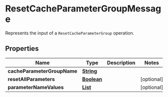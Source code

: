 

# ResetCacheParameterGroupMessage

Represents the input of a <code>ResetCacheParameterGroup</code> operation.

## Properties

| Name | Type | Description | Notes |
|------------ | ------------- | ------------- | -------------|
|**cacheParameterGroupName** | [**String**](String.md) |  |  |
|**resetAllParameters** | [**Boolean**](Boolean.md) |  |  [optional] |
|**parameterNameValues** | [**List**](List.md) |  |  [optional] |



